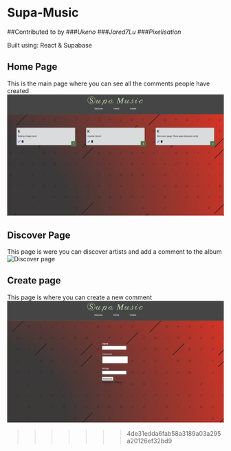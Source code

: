 
# Supa-Music
##Contributed to by 
###*Ukeno*
###*Jared7Lu*
###*Pixelisation*

Built using:
React & Supabase

## Home Page
This is the main page where you can see all the comments people have created 
![home page](./public/Home-screen.png)

## Discover Page
This page is were you can discover artists and add a comment to the album
![Discover page](./public/Discover-page.png)

## Create page
This page is where you can create a new comment 
![Create page](./public/Create.png)
>>>>>>> 4de31edda6fab58a3189a03a295a20126ef32bd9
